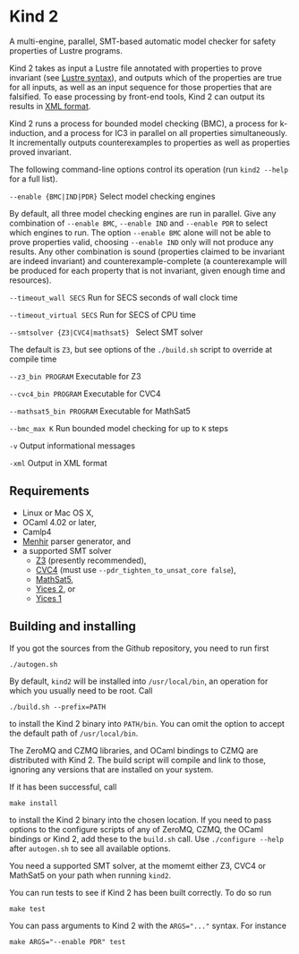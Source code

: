 # Kind 2

A multi-engine, parallel, SMT-based automatic model checker for safety properties of Lustre programs.

Kind 2 takes as input a Lustre file annotated with properties to prove
invariant (see [Lustre syntax](./1_input/1_lustre.md#lustre)), and outputs
which of the properties are true for all inputs, as well as an input sequence
for those properties that are falsified. To ease processing by front-end tools,
Kind 2 can output its results in [XML format](./2_output/2_xml.md#xml).

Kind 2 runs a process for bounded model checking (BMC), a process for k-induction, and a process for IC3 in parallel on all properties simultaneously. It incrementally outputs counterexamples to properties as well as properties proved invariant.

The following command-line options control its operation (run ```kind2 --help``` for a full list).

```--enable {BMC|IND|PDR}``` Select model checking engines
   
By default, all three model checking engines are run in parallel. Give any combination of ```--enable BMC```, ```--enable IND``` and ```--enable PDR``` to select which engines to run. The option ``--enable BMC`` alone will not be able to prove properties valid, choosing ``--enable IND`` only will not produce any results. Any other combination is sound (properties claimed to be invariant are indeed invariant) and counterexample-complete (a counterexample will be produced for each property that is not invariant, given enough time and resources).

```--timeout_wall SECS``` Run for SECS seconds of wall clock time

```--timeout_virtual SECS``` Run for SECS of CPU time
 
```--smtsolver {Z3|CVC4|mathsat5} ``` Select SMT solver

The default is ```Z3```, but see options of the ```./build.sh``` script to override at compile time
  
```--z3_bin PROGRAM``` Executable for Z3

```--cvc4_bin PROGRAM``` Executable for CVC4

```--mathsat5_bin PROGRAM``` Executable for MathSat5

```--bmc_max K``` Run bounded model checking for up to ```K``` steps

```-v``` Output informational messages

```-xml``` Output in XML format


## Requirements

- Linux or Mac OS X,
- OCaml 4.02 or later,
- Camlp4 
- [Menhir](http://gallium.inria.fr/~fpottier/menhir/) parser generator, and
- a supported SMT solver
    - [Z3](http://z3.codeplex.com) (presently recommended), 
    - [CVC4](http://cvc4.cs.nyu.edu) (must use ```--pdr_tighten_to_unsat_core false```),
    - [MathSat5](http://mathsat.fbk.eu/),
    - [Yices 2](http://yices.csl.sri.com/), or
    - [Yices 1](http://yices.csl.sri.com/old/download-yices1-full.shtml)

## Building and installing

If you got the sources from the Github repository, you need to run first

    ./autogen.sh

By default, `kind2` will be installed into `/usr/local/bin`, an operation for which you usually need to be root. Call 

    ./build.sh --prefix=PATH
    
to install the Kind 2 binary into `PATH/bin`. You can omit the option to accept the default path of `/usr/local/bin`. 

The ZeroMQ and CZMQ libraries, and OCaml bindings to CZMQ are distributed with Kind 2. The build script will compile and link to those, ignoring any versions that are installed on your system. 

If it has been successful, call 

    make install

to install the Kind 2 binary into the chosen location. If you need to pass options to the configure scripts of any of ZeroMQ, CZMQ, the OCaml bindings or Kind 2, add these to the `build.sh` call. Use `./configure --help` after `autogen.sh` to see all available options.

You need a supported SMT solver, at the momemt either Z3, CVC4 or MathSat5 on your path when running `kind2`.


You can run tests to see if Kind 2 has been built correctly. To do so run

    make test

You can pass arguments to Kind 2 with the `ARGS="..."` syntax. For instance

    make ARGS="--enable PDR" test


